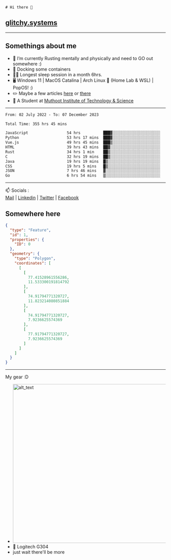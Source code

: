 ```
# Hi there 👋
```
## [glitchy.systems](https://glitchy.systems)
---

## Somethings about me



- 🌱 I’m currently Rusting mentally and physically and need to GO out somewhere :)
- 🐋 Docking some containers
- 😶‍🌫️ Longest sleep session in a month 6hrs.
- 🖥️ Windows 11 | MacOS Catalina | Arch Linux 🦩 (Home Lab & WSL) | PopOS! :)
- ✏️ Maybe a few articles [here](https://medium.com/@advaithnarayanan8) or [there](https://medium.com/@advaithnarayanan8)
- 📑 A Student at [Muthoot Institute of Technology & Science](https://mgmits.ac.in/)



---

<!--START_SECTION:waka-->

```txt
From: 02 July 2022 - To: 07 December 2023

Total Time: 355 hrs 45 mins

JavaScript                 54 hrs          ███▓░░░░░░░░░░░░░░░░░░░░░   15.18 %
Python                     53 hrs 17 mins  ███▓░░░░░░░░░░░░░░░░░░░░░   14.98 %
Vue.js                     49 hrs 45 mins  ███▒░░░░░░░░░░░░░░░░░░░░░   13.99 %
HTML                       39 hrs 43 mins  ██▓░░░░░░░░░░░░░░░░░░░░░░   11.16 %
Rust                       34 hrs 1 min    ██▒░░░░░░░░░░░░░░░░░░░░░░   09.57 %
C                          32 hrs 19 mins  ██▒░░░░░░░░░░░░░░░░░░░░░░   09.08 %
Java                       19 hrs 19 mins  █▒░░░░░░░░░░░░░░░░░░░░░░░   05.43 %
CSS                        19 hrs 5 mins   █▒░░░░░░░░░░░░░░░░░░░░░░░   05.36 %
JSON                       7 hrs 46 mins   ▓░░░░░░░░░░░░░░░░░░░░░░░░   02.18 %
Go                         6 hrs 54 mins   ▒░░░░░░░░░░░░░░░░░░░░░░░░   01.94 %
```

<!--END_SECTION:waka-->

---

📫 Socials :<br>
[Mail](mailto:advaithnarayanan8@gmail.com) | [Linkedin](https://www.linkedin.com/in/advaith-narayanan-a72152214/) | [Twitter](https://twitter.com/advaithnarayan) | [Facebook](https://screenmessage.com/qinq)

## Somewhere here

```geojson
{
  "type": "Feature",
  "id": 1,
  "properties": {
    "ID": 0
  },
  "geometry": {
    "type": "Polygon",
    "coordinates": [
      [
        [
          77.41528961556286,
          11.533300191814792
        ],
        [
          74.91794771320727,
          11.823214080851884
        ],
        [
          74.91794771320727,
          7.9236625574369
        ],
        [
          77.91794771320727,
          7.9236625574369
        ]
      ]
    ]
  }
}
```


--- 
My gear :D

- [<img alt="alt_text" width="500px" src="https://valid.x86.fr/cache/banner/xv24bv-6.png" />](https://valid.x86.fr/xv24bv)
- 🐁 Logitech G304
- just wait there'll be more

